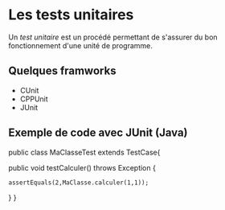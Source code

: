 # Les tests unitaires

Un *test unitaire* est un procédé permettant de s'assurer du bon fonctionnement d'une unité de programme.

## Quelques framworks

* CUnit
* CPPUnit
* JUnit

## Exemple de code avec JUnit (Java)

public class MaClasseTest extends TestCase{

  public void testCalculer() throws Exception {

    assertEquals(2,MaClasse.calculer(1,1));
  }
}
